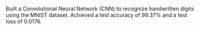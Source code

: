 Built a Convolutional Neural Network (CNN) to recognize handwritten digits using the MNIST dataset. Achieved a test accuracy of 99.37% and a test loss of 0.0176. 
